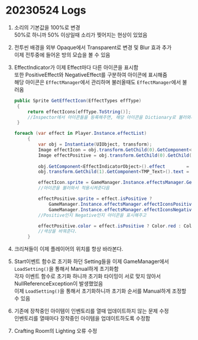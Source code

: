 # 20230524 Logs
1. 소리의 기본값을 100%로 변경  
   50%로 하니까 50% 이상일때 소리가 찢어지는 현상이 있었음

2. 전투씬 배경을 외부 Opaque에서 Transparent로 변경 및 Blur 효과 추가  
   이제 전투중에 들어온 방의 모습을 볼 수 있음

3. EffectIndicator가 이제 Effect마다 다른 아이콘을 표시함  
   또한 PositiveEffect와 NegativeEffect를 구분하여 아이콘에 표시해줌  
   해당 아이콘은 `EffectManager`에서 관리하며 불러올때도 `EffectManager`에서 불러옴
   ```c#
   public Sprite GetEffectIcon(EffectTypes effType)
    {
        return effectIcons[effType.ToString()];
        //Inspector에서 아이콘들을 등록해주면, 해당 아이콘을 Dictionary로 불러와서 이름 - 아이콘을 매칭시켜줌
    }
   ```
   ```c#
   foreach (var effect in Player.Instance.effectList)
        {
            var obj = Instantiate(UIObject, transform);
            Image effectIcon = obj.transform.GetChild(0).GetComponent<Image>();
            Image effectPositive = obj.transform.GetChild(0).GetChild(0).GetComponent<Image>();
            
            obj.GetComponent<EffectIndicatorObject>().effect        = effect;
            obj.transform.GetChild(1).GetComponent<TMP_Text>().text = effect.expirationRemain.ToString();

            effectIcon.sprite = GameManager.Instance.effectsManager.GetEffectIcon(effect.effectType);
            //아이콘을 불러와서 적용시켜준다음

            effectPositive.sprite = effect.isPositive ?
                GameManager.Instance.effectsManager.effectIconsPositive :
                GameManager.Instance.effectsManager.effectIconsNegative;
            //Positive인지 Negative인지 아이콘을 표시해주고

            effectPositive.color = effect.isPositive ? Color.red : Color.blue;
            //색상을 바꿔준다.
        }
   ```

4. 크리쳐들이 이제 플레이어의 위치를 항상 바라본다.
5. Start이벤트 함수로 초기화 하던 Setting들을 이제 GameManager에서 `LoadSetting()`을 통해서 Manual하게 초기화함  
   각자 이벤트 함수로 초기화 하니까 초기화 타이밍이 서로 맞지 않아서 NullReferenceException이 발생했었음  
   이제 `LoadSetting()`을 통해서 초기화하니까 초기화 순서를 Manual하게 조정할 수 있음

6. 기존에 장착중인 아이템이 인벤토리를 열때 업데이트하지 않는 문제 수정  
   인벤토리를 열때마다 장착중인 아이템을 업데이트하도록 수정함

7. Crafting Room의 Lighting 오류 수정